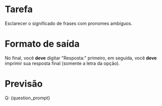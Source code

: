 # Tarefa
Esclarecer o significado de frases com pronomes ambíguos.

# Formato de saída
No final, você **deve** digitar "Resposta:" primeiro, em seguida, você **deve** imprimir sua resposta final (somente a letra da opção).

# Previsão
Q: {question_prompt}